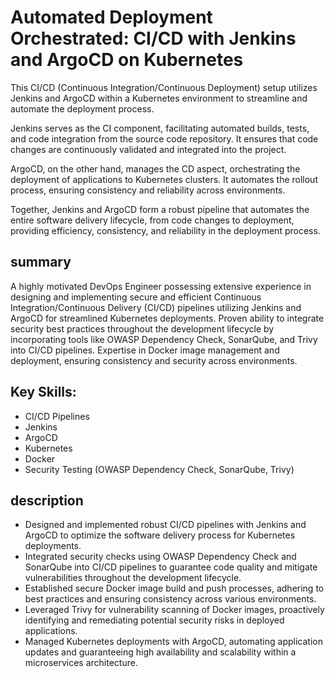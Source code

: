 # Automated Deployment Orchestrated: CI/CD with Jenkins and ArgoCD on Kubernetes

This CI/CD (Continuous Integration/Continuous Deployment) setup utilizes Jenkins and ArgoCD within a Kubernetes environment to streamline and automate the deployment process.

Jenkins serves as the CI component, facilitating automated builds, tests, and code integration from the source code repository. It ensures that code changes are continuously validated and integrated into the project.

ArgoCD, on the other hand, manages the CD aspect, orchestrating the deployment of applications to Kubernetes clusters. It automates the rollout process, ensuring consistency and reliability across environments.

Together, Jenkins and ArgoCD form a robust pipeline that automates the entire software delivery lifecycle, from code changes to deployment, providing efficiency, consistency, and reliability in the deployment process.

## summary

A highly motivated DevOps Engineer possessing extensive experience in designing and implementing secure and efficient Continuous Integration/Continuous Delivery (CI/CD) pipelines utilizing Jenkins and ArgoCD for streamlined Kubernetes deployments. Proven ability to integrate security best practices throughout the development lifecycle by incorporating tools like OWASP Dependency Check, SonarQube, and Trivy into CI/CD pipelines. Expertise in Docker image management and deployment, ensuring consistency and security across environments.

## Key Skills:

- CI/CD Pipelines
- Jenkins
- ArgoCD
- Kubernetes
- Docker
- Security Testing (OWASP Dependency Check, SonarQube, Trivy)

## description

- Designed and implemented robust CI/CD pipelines with Jenkins and ArgoCD to optimize the software delivery process for Kubernetes deployments.
- Integrated security checks using OWASP Dependency Check and SonarQube into CI/CD pipelines to guarantee code quality and mitigate vulnerabilities throughout the development lifecycle.
- Established secure Docker image build and push processes, adhering to best practices and ensuring consistency across various environments.
- Leveraged Trivy for vulnerability scanning of Docker images, proactively identifying and remediating potential security risks in deployed applications.
- Managed Kubernetes deployments with ArgoCD, automating application updates and guaranteeing high availability and scalability within a microservices architecture.
